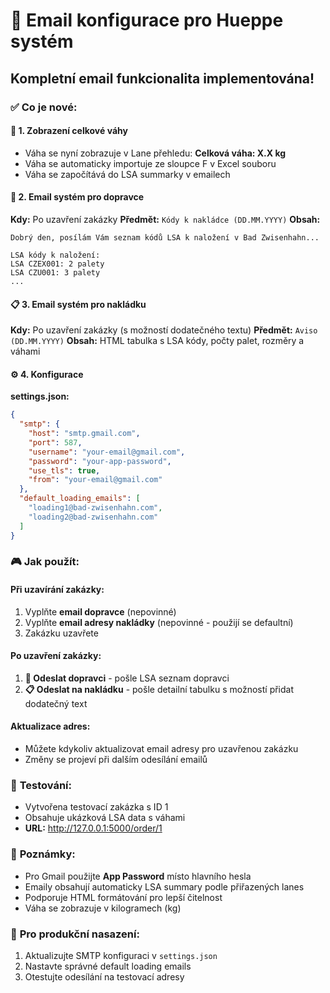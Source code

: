 # 📧 Email konfigurace pro Hueppe systém

## Kompletní email funkcionalita implementována!

### ✅ **Co je nové:**

#### 🎯 **1. Zobrazení celkové váhy**
- Váha se nyní zobrazuje v Lane přehledu: **Celková váha: X.X kg**
- Váha se automaticky importuje ze sloupce F v Excel souboru
- Váha se započítává do LSA summarky v emailech

#### 📧 **2. Email systém pro dopravce**
**Kdy:** Po uzavření zakázky
**Předmět:** `Kódy k nakládce (DD.MM.YYYY)`
**Obsah:**
```
Dobrý den, posílám Vám seznam kódů LSA k naložení v Bad Zwisenhahn...

LSA kódy k naložení:
LSA CZEX001: 2 palety
LSA CZU001: 3 palety
...
```

#### 📋 **3. Email systém pro nakládku** 
**Kdy:** Po uzavření zakázky (s možností dodatečného textu)
**Předmět:** `Aviso (DD.MM.YYYY)`
**Obsah:** HTML tabulka s LSA kódy, počty palet, rozměry a váhami

#### ⚙️ **4. Konfigurace**

**settings.json:**
```json
{
  "smtp": {
    "host": "smtp.gmail.com",
    "port": 587,
    "username": "your-email@gmail.com", 
    "password": "your-app-password",
    "use_tls": true,
    "from": "your-email@gmail.com"
  },
  "default_loading_emails": [
    "loading1@bad-zwisenhahn.com",
    "loading2@bad-zwisenhahn.com"
  ]
}
```

### 🎮 **Jak použít:**

#### **Při uzavírání zakázky:**
1. Vyplňte **email dopravce** (nepovinné)
2. Vyplňte **email adresy nakládky** (nepovinné - použijí se defaultní)
3. Zakázku uzavřete

#### **Po uzavření zakázky:**
1. **📩 Odeslat dopravci** - pošle LSA seznam dopravci
2. **📋 Odeslat na nakládku** - pošle detailní tabulku s možností přidat dodatečný text

#### **Aktualizace adres:**
- Můžete kdykoliv aktualizovat email adresy pro uzavřenou zakázku
- Změny se projeví při dalším odesílání emailů

### 🧪 **Testování:**
- Vytvořena testovací zakázka s ID 1
- Obsahuje ukázková LSA data s váhami
- **URL:** http://127.0.0.1:5000/order/1

### 📝 **Poznámky:**
- Pro Gmail použijte **App Password** místo hlavního hesla
- Emaily obsahují automaticky LSA summary podle přiřazených lanes
- Podporuje HTML formátování pro lepší čitelnost
- Váha se zobrazuje v kilogramech (kg)

### 🔧 **Pro produkční nasazení:**
1. Aktualizujte SMTP konfiguraci v `settings.json`
2. Nastavte správné default loading emails
3. Otestujte odesílání na testovací adresy